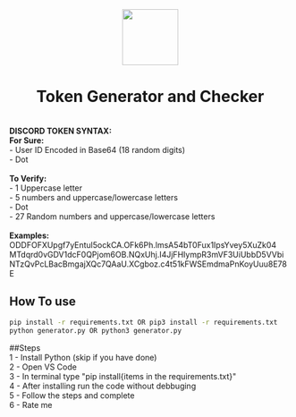 <div align="center">
<img 
height="100px" 
width="100px"
src="https://camo.githubusercontent.com/4b028e8e841f57ee96b472fa88ea7ed66ddd3720/687474703a2f2f692e696d6775722e636f6d2f65597779386c632e706e67"
></img>
<h1>Token Generator and Checker</h1><br>
</div>
<b>DISCORD TOKEN SYNTAX:</b><br />
<b>For Sure:</b><br />
- User ID Encoded in Base64 (18 random digits) <br />
- Dot<br>  
<br />
<b>To Verify:</b><br />  
- 1 Uppercase letter<br>
- 5 numbers and uppercase/lowercase letters<br>
- Dot<br>
- 27 Random numbers and uppercase/lowercase letters  <br>
<br />
<b>Examples:</b><br /> 
ODDFOFXUpgf7yEntul5ockCA.OFk6Ph.lmsA54bT0Fux1IpsYvey5XuZk04  
MTdqrd0vGDV1dcF0QPjom6OB.NQxUhj.I4JjFHIympR3mVF3UiUbbD5VVbi  
NTzQvPcLBacBmgajXQc7QAaU.XCgboz.c4t51kFWSEmdmaPnKoyUuu8E78E  

## How To use
```bash
pip install -r requirements.txt OR pip3 install -r requirements.txt
python generator.py OR python3 generator.py
```
##Steps
<br>
1 - Install Python (skip if you have done)
<br>
2 - Open VS Code
<br>
3 - In terminal type "pip install{items in the requirements.txt}"
<br>
4 - After installing run the code without debbuging
<br>
5 - Follow the steps and complete
<br>
6 - Rate me
